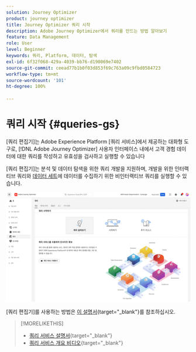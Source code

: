 ```yaml
---
solution: Journey Optimizer
product: journey optimizer
title: Journey Optimizer 쿼리 시작
description: Adobe Journey Optimizer에서 쿼리를 만드는 방법 알아보기
feature: Data Management
role: User
level: Beginner
keywords: 쿼리, Platform, 데이터, 탐색
exl-id: 6f32f068-429a-4039-bb76-d190069e7402
source-git-commit: ceead77b1b0f03d853f69c763a09c9fbd0584723
workflow-type: tm+mt
source-wordcount: '101'
ht-degree: 100%

---
```


# 쿼리 시작 {#queries-gs}

[쿼리 편집기]는 Adobe Experience Platform [쿼리 서비스]에서 제공하는 대화형 도구로, [!DNL Adobe Journey Optimizer] 사용자 인터페이스 내에서 고객 경험 데이터에 대한 쿼리를 작성하고 유효성을 검사하고 실행할 수 있습니다

[쿼리 편집기]는 분석 및 데이터 탐색을 위한 쿼리 개발을 지원하며, 개발을 위한 인터랙티브 쿼리와 [데이터 세트](get-started-datasets.md)에 데이터를 수집하기 위한 비인터랙티브 쿼리를 실행할 수 있습니다.

![](assets/queries-home.png)

[쿼리 편집기]를 사용하는 방법은 [이 설명서](https://experienceleague.adobe.com/docs/experience-platform/query/ui/user-guide.html?lang=ko){target="_blank"}를 참조하십시오.

>[!MORELIKETHIS]
>
>* [쿼리 서비스 설명서](https://experienceleague.adobe.com/docs/experience-platform/query/home.html?lang=ko){target="_blank"}
>* [쿼리 서비스 개요 비디오](https://experienceleague.adobe.com/docs/platform-learn/tutorials/queries/understanding-query-service.html?lang=ko-KR){target="_blank"}
